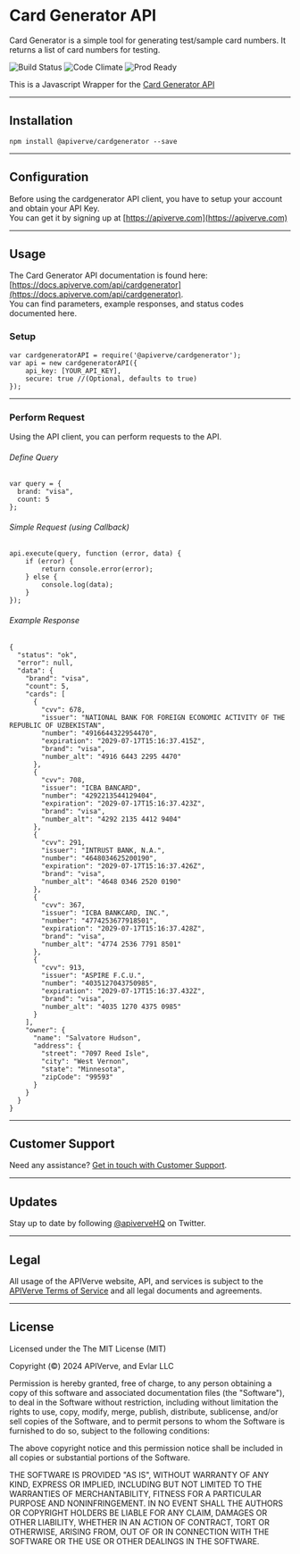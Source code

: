 Card Generator API
============

Card Generator is a simple tool for generating test/sample card numbers. It returns a list of card numbers for testing.

![Build Status](https://img.shields.io/badge/build-passing-green)
![Code Climate](https://img.shields.io/badge/maintainability-B-purple)
![Prod Ready](https://img.shields.io/badge/production-ready-blue)

This is a Javascript Wrapper for the [Card Generator API](https://apiverve.com/marketplace/api/cardgenerator)

---

## Installation
	npm install @apiverve/cardgenerator --save

---

## Configuration

Before using the cardgenerator API client, you have to setup your account and obtain your API Key.  
You can get it by signing up at [https://apiverve.com](https://apiverve.com)

---

## Usage

The Card Generator API documentation is found here: [https://docs.apiverve.com/api/cardgenerator](https://docs.apiverve.com/api/cardgenerator).  
You can find parameters, example responses, and status codes documented here.

### Setup

```
var cardgeneratorAPI = require('@apiverve/cardgenerator');
var api = new cardgeneratorAPI({
    api_key: [YOUR_API_KEY],
    secure: true //(Optional, defaults to true)
});
```

---


### Perform Request
Using the API client, you can perform requests to the API.

###### Define Query

```
var query = {
  brand: "visa",
  count: 5
};
```

###### Simple Request (using Callback)

```
api.execute(query, function (error, data) {
    if (error) {
        return console.error(error);
    } else {
        console.log(data);
    }
});
```

###### Example Response

```
{
  "status": "ok",
  "error": null,
  "data": {
    "brand": "visa",
    "count": 5,
    "cards": [
      {
        "cvv": 678,
        "issuer": "NATIONAL BANK FOR FOREIGN ECONOMIC ACTIVITY OF THE REPUBLIC OF UZBEKISTAN",
        "number": "4916644322954470",
        "expiration": "2029-07-17T15:16:37.415Z",
        "brand": "visa",
        "number_alt": "4916 6443 2295 4470"
      },
      {
        "cvv": 708,
        "issuer": "ICBA BANCARD",
        "number": "4292213544129404",
        "expiration": "2029-07-17T15:16:37.423Z",
        "brand": "visa",
        "number_alt": "4292 2135 4412 9404"
      },
      {
        "cvv": 291,
        "issuer": "INTRUST BANK, N.A.",
        "number": "4648034625200190",
        "expiration": "2029-07-17T15:16:37.426Z",
        "brand": "visa",
        "number_alt": "4648 0346 2520 0190"
      },
      {
        "cvv": 367,
        "issuer": "ICBA BANKCARD, INC.",
        "number": "4774253677918501",
        "expiration": "2029-07-17T15:16:37.428Z",
        "brand": "visa",
        "number_alt": "4774 2536 7791 8501"
      },
      {
        "cvv": 913,
        "issuer": "ASPIRE F.C.U.",
        "number": "4035127043750985",
        "expiration": "2029-07-17T15:16:37.432Z",
        "brand": "visa",
        "number_alt": "4035 1270 4375 0985"
      }
    ],
    "owner": {
      "name": "Salvatore Hudson",
      "address": {
        "street": "7097 Reed Isle",
        "city": "West Vernon",
        "state": "Minnesota",
        "zipCode": "99593"
      }
    }
  }
}
```

---

## Customer Support

Need any assistance? [Get in touch with Customer Support](https://apiverve.com/contact).

---

## Updates
Stay up to date by following [@apiverveHQ](https://twitter.com/apiverveHQ) on Twitter.

---

## Legal

All usage of the APIVerve website, API, and services is subject to the [APIVerve Terms of Service](https://apiverve.com/terms) and all legal documents and agreements.

---

## License
Licensed under the The MIT License (MIT)

Copyright (&copy;) 2024 APIVerve, and Evlar LLC

Permission is hereby granted, free of charge, to any person obtaining a copy of this software and associated documentation files (the "Software"), to deal in the Software without restriction, including without limitation the rights to use, copy, modify, merge, publish, distribute, sublicense, and/or sell copies of the Software, and to permit persons to whom the Software is furnished to do so, subject to the following conditions:

The above copyright notice and this permission notice shall be included in all copies or substantial portions of the Software.

THE SOFTWARE IS PROVIDED "AS IS", WITHOUT WARRANTY OF ANY KIND, EXPRESS OR IMPLIED, INCLUDING BUT NOT LIMITED TO THE WARRANTIES OF MERCHANTABILITY, FITNESS FOR A PARTICULAR PURPOSE AND NONINFRINGEMENT. IN NO EVENT SHALL THE AUTHORS OR COPYRIGHT HOLDERS BE LIABLE FOR ANY CLAIM, DAMAGES OR OTHER LIABILITY, WHETHER IN AN ACTION OF CONTRACT, TORT OR OTHERWISE, ARISING FROM, OUT OF OR IN CONNECTION WITH THE SOFTWARE OR THE USE OR OTHER DEALINGS IN THE SOFTWARE.
